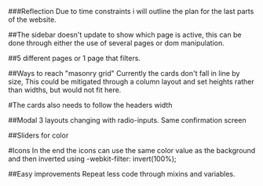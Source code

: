 ###Reflection
Due to time constraints i will outline the plan for the last parts of the website.

##The sidebar doesn't update to show which page is active, this can be done through either the use of several pages or dom manipulation.

##5 different pages or 1 page that filters.

##Ways to reach "masonry grid"
Currently the cards don't fall in line by size, This could be mitigated through a column layout and set heights rather than widths, but would not fit here.

#The cards also needs to follow the headers width

##Modal
3 layouts changing with radio-inputs.
Same confirmation screen

##Sliders for color

#Icons
In the end the icons can use the same color value as the background and then inverted using -webkit-filter: invert(100%);


##Easy improvements
Repeat less code through mixins and variables.

